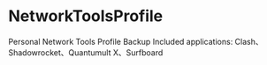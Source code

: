 # NetworkToolsProfile
Personal Network Tools Profile Backup
Included applications: Clash、Shadowrocket、Quantumult X、Surfboard
